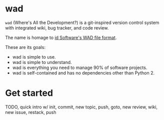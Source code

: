wad
=

`wad` (Where's All the Development?) is a git-inspired version control system
with integrated wiki, bug tracker, and code review.

The name is homage to [id Software's WAD file
format](https://en.wikipedia.org/wiki/Doom_WAD).

These are its goals:
* wad is simple to use.
* wad is simple to understand.
* wad is everything you need to manage 90% of software projects.
* wad is self-contained and has no dependencies other than Python 2.

Get started
=

TODO, quick intro w/ init, commit, new topic, push, goto, new review, wiki, new issue, restack, push
